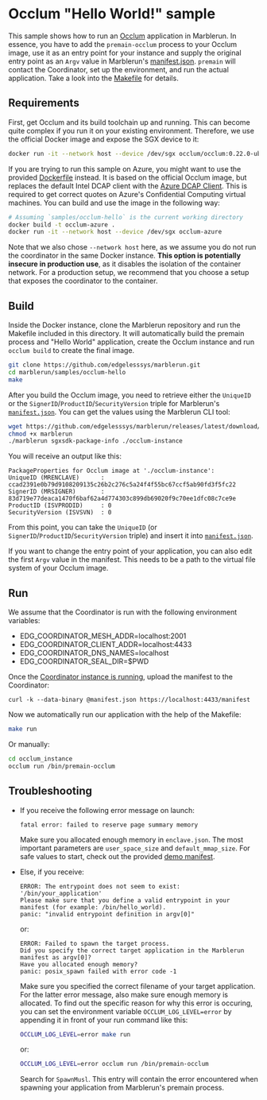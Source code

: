 # Occlum "Hello World!" sample
This sample shows how to run an [Occlum](https://github.com/occlum/occlum) application in Marblerun. In essence, you have to add the `premain-occlum` process to your Occlum image, use it as an entry point for your instance and supply the original entry point as an `Argv` value in Marblerun's [manifest.json](manifest.json). `premain` will contact the Coordinator, set up the environment, and run the actual application. Take a look into the [Makefile](Makefile) for details.

## Requirements
First, get Occlum and its build toolchain up and running. This can become quite complex if you run it on your existing environment. Therefore, we use the official Docker image and expose the SGX device to it:

```sh
docker run -it --network host --device /dev/sgx occlum/occlum:0.22.0-ubuntu18.04
```

If you are trying to run this sample on Azure, you might want to use the provided [Dockerfile](Dockerfile) instead. It is based on the official Occlum image, but replaces the default Intel DCAP client with the [Azure DCAP Client](https://github.com/microsoft/Azure-DCAP-Client). This is required to get correct quotes on Azure's Confidential Computing virtual machines. You can build and use the image in the following way:

```sh
# Assuming `samples/occlum-hello` is the current working directory
docker build -t occlum-azure .
docker run -it --network host --device /dev/sgx occlum-azure
```

Note that we also chose `--network host` here, as we assume you do not run the coordinator in the same Docker instance. **This option is potentially insecure in production use**, as it disables the isolation of the container network. For a production setup, we recommend that you choose a setup that exposes the coordinator to the container.

## Build
Inside the Docker instance, clone the Marblerun repository and run the Makefile included in this directory. It will automatically build the premain process and "Hello World" application, create the Occlum instance and run `occlum build` to create the final image.

```sh
git clone https://github.com/edgelesssys/marblerun.git
cd marblerun/samples/occlum-hello
make
```

After you build the Occlum image, you need to retrieve either the `UniqueID` or the `SignerID`/`ProductID`/`SecurityVersion` triple for Marblerun's [`manifest.json`](manifest.json). You can get the values using the Marblerun CLI tool:

```sh
wget https://github.com/edgelesssys/marblerun/releases/latest/download/marblerun
chmod +x marblerun
./marblerun sgxsdk-package-info ./occlum-instance
```

You will receive an output like this:
```
PackageProperties for Occlum image at './occlum-instance':
UniqueID (MRENCLAVE)      : ccad2391e0b79d9108209135c26b2c276c5a24f4f55bc67ccf5ab90fd3f5fc22
SignerID (MRSIGNER)       : 83d719e77deaca1470f6baf62a4d774303c899db69020f9c70ee1dfc08c7ce9e
ProductID (ISVPRODID)     : 0
SecurityVersion (ISVSVN)  : 0
```

From this point, you can take the `UniqueID` (or `SignerID`/`ProductID`/`SecurityVersion` triple) and insert it into [`manifest.json`](manifest.json).

If you want to change the entry point of your application, you can also edit the first `Argv` value in the manifest. This needs to be a path to the virtual file system of your Occlum image.

## Run
We assume that the Coordinator is run with the following environment variables:

- EDG_COORDINATOR_MESH_ADDR=localhost:2001
- EDG_COORDINATOR_CLIENT_ADDR=localhost:4433
- EDG_COORDINATOR_DNS_NAMES=localhost
- EDG_COORDINATOR_SEAL_DIR=$PWD

Once the [Coordinator instance is running](../../BUILD.md#run-the-coordinator), upload the manifest to the Coordinator:

```
curl -k --data-binary @manifest.json https://localhost:4433/manifest
```

Now we automatically run our application with the help of the Makefile:
```sh
make run
```

Or manually:
```sh
cd occlum_instance
occlum run /bin/premain-occlum
```

## Troubleshooting
* If you receive the following error message on launch:

    ```
    fatal error: failed to reserve page summary memory
    ```

    Make sure you allocated enough memory in `enclave.json`. The most important parameters are `user_space_size` and `default_mmap_size`. For safe values to start, check out the provided [demo manifest](Occlum.json).

* Else, if you receive:

    ```
    ERROR: The entrypoint does not seem to exist: '/bin/your_application'
    Please make sure that you define a valid entrypoint in your manifest (for example: /bin/hello_world).
    panic: "invalid entrypoint definition in argv[0]"
    ```

    or:

    ```
    ERROR: Failed to spawn the target process.
    Did you specify the correct target application in the Marblerun manifest as argv[0]?
    Have you allocated enough memory?
    panic: posix_spawn failed with error code -1
    ```

    Make sure you specified the correct filename of your target application. For the latter error message, also make sure enough memory is allocated. To find out the specific reason for why this error is occuring, you can set the environment variable `OCCLUM_LOG_LEVEL=error` by appending it in front of your run command like this:

    ```sh
    OCCLUM_LOG_LEVEL=error make run
    ```

    or:
    ```sh
    OCCLUM_LOG_LEVEL=error occlum run /bin/premain-occlum
    ```

    Search for `SpawnMusl`. This entry will contain the error encountered when spawning your application from Marblerun's premain process.
